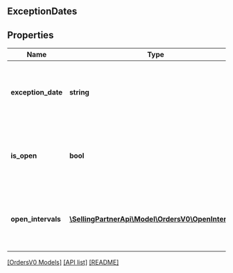 ## ExceptionDates

## Properties

Name | Type | Description | Notes
------------ | ------------- | ------------- | -------------
**exception_date** | **string** | Date when the business is closed, in ISO-8601 date format. | [optional]
**is_open** | **bool** | Boolean indicating if the business is closed or open on that date. | [optional]
**open_intervals** | [**\SellingPartnerApi\Model\OrdersV0\OpenInterval[]**](OpenInterval.md) | Time window during the day when the business is open. | [optional]

[[OrdersV0 Models]](../) [[API list]](../../Api) [[README]](../../../README.md)
